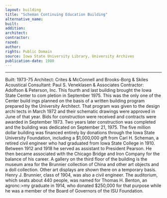 ```yaml
---
layout: building
title: "Scheman Continuing Education Building"
alternative_name: 
built: 
addition:
architect: 
contractor: 
razed: 
author:
rights: Public Domain
source: Iowa State University Library, University Archives
publication-date: 1980 
---
```

---

Built: 1973-75 Architect: Crites & McConnell and Brooks-Borg & Skiles Acoustical Consultant: Paul S. Veneklasen & Associates Contractor: Adolfson & Peterson, Inc. 
This fourth and last building brought the Iowa State Center to com pletion in September 1975. This was the only one of the Center build ings planned on the basis of a written building program prepared by the University Architect. That program was given to the design archi tects in March 1972 and their schematic drawings were approved in June of that year. 
Bids for construction were received and contracts were awarded in 
September 1973. Two years later construction was completed and the 
building was dedicated on September 21, 1975. 
The five million dollar building was financed entirely by donations 
through the Iowa State University Foundation, including a $1,000,000 
gift from Carl H. Scheman, a retired civil engineer who had graduated 
from Iowa State College in 1910. Between 1912 and 1918 he served as 
assistant to President Pearson. He then became associated with the Chicago Bridge and Iron Company for the balance of his career. 
A gallery on the third floor of the building is the museum area for the Brunnier collection of China and other art objects and a doll 
collection. Other art displays are shown there on a temporary basis. Henry J. Brunnier, class of 1904, was also a civil engineer. 
The auditorium, which seats about 440 people, was named for Thomas 
H. Benton, an agronc:>my graduate in 1914, who donated $250,000 for that purpose while he was a member of the Board of Governors of the ISU Foundation.